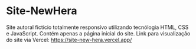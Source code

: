 # Site-NewHera
Site autoral fictício totalmente responsívo utilizando tecnólogia HTML, CSS e JavaScript.
Contém apenas a página inicial do site.
Link para visualização do site via Vercel: https://site-new-hera.vercel.app/
